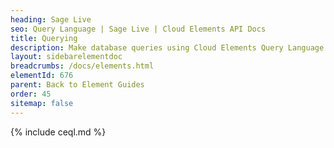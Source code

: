 ```yaml
---
heading: Sage Live
seo: Query Language | Sage Live | Cloud Elements API Docs
title: Querying
description: Make database queries using Cloud Elements Query Language.
layout: sidebarelementdoc
breadcrumbs: /docs/elements.html
elementId: 676
parent: Back to Element Guides
order: 45
sitemap: false
---
```


{% include ceql.md %}
